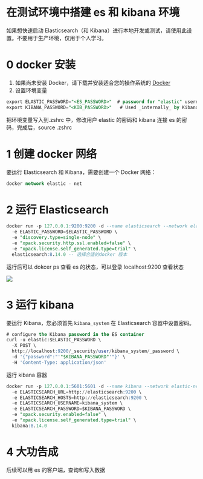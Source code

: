 # 在测试环境中搭建 es 和 kibana 环境

如果想快速启动 Elasticsearch（和 Kibana）进行本地开发或测试，请使用此设置。不要用于生产环境，仅用于个人学习。

# 0 docker 安装

1. 如果尚未安装 Docker，请下载并安装适合您的操作系统的 [Docker](https://www.docker.com/products/docker-desktop)
2. 设置环境变量

```sql
export ELASTIC_PASSWORD="<ES_PASSWORD>"  # password for "elastic" username
export KIBANA_PASSWORD="<KIB_PASSWORD>"   # Used _internally_ by Kibana, must be at least 6 characters long
```

把环境变量写入到.zshrc 中，修改用户 elastic 的密码和 kibana 连接 es 的密码，完成后，source .zshrc

# 1 创建 docker 网络

要运行 Elasticsearch 和 Kibana，需要创建一个 Docker 网络：

```sql
docker network elastic - net
```

# 2 运行 Elasticsearch

```sql
docker run -p 127.0.0.1:9200:9200 -d --name elasticsearch --network elastic-net \
  -e ELASTIC_PASSWORD=$ELASTIC_PASSWORD \
  -e "discovery.type=single-node" \
  -e "xpack.security.http.ssl.enabled=false" \
  -e "xpack.license.self_generated.type=trial" \
  elasticsearch:8.14.0 -- 选择合适的docker 版本
```

运行后可以 dokcer ps 查看 es 的状态，可以登录 localhost:9200 查看状态

![](static/L6dmbzJzjo1SkmxUPoxcB4NInHq.png)

# 3 运行 kibana

要运行 Kibana，您必须首先 `kibana_system` 在 Elasticsearch 容器中设置密码。

```sql
# configure the Kibana password in the ES container
curl -u elastic:$ELASTIC_PASSWORD \
  -X POST \
  http://localhost:9200/_security/user/kibana_system/_password \
  -d '{"password":"'"$KIBANA_PASSWORD"'"}' \
  -H 'Content-Type: application/json'
```

运行 kibana 容器

```sql
docker run -p 127.0.0.1:5601:5601 -d --name kibana --network elastic-net \
  -e ELASTICSEARCH_URL=http://elasticsearch:9200 \
  -e ELASTICSEARCH_HOSTS=http://elasticsearch:9200 \
  -e ELASTICSEARCH_USERNAME=kibana_system \
  -e ELASTICSEARCH_PASSWORD=$KIBANA_PASSWORD \
  -e "xpack.security.enabled=false" \
  -e "xpack.license.self_generated.type=trial" \
  kibana:8.14.0
```

# 4 大功告成

后续可以用 es 的客户端，查询和写入数据
